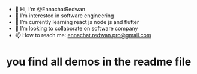 - 👋 Hi, I’m @EnnachatRedwan
- 👀 I’m interested in software engineering
- 🌱 I’m currently learning react js node js and flutter
- 💞️ I’m looking to collaborate on software company
- 📫 How to reach me: ennachat.redwan.pro@gmail.com

<h1>you find all demos in the readme file</h1>

<!---
EnnachatRedwan/EnnachatRedwan is a ✨ special ✨ repository because its `README.md` (this file) appears on your GitHub profile.
You can click the Preview link to take a look at your changes.
--->
